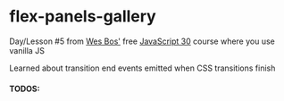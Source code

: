 # flex-panels-gallery

Day/Lesson #5 from [Wes Bos'](http://wesbos.com/) free [JavaScript 30](https://javascript30.com/) course where you use vanilla JS

Learned about transition end events emitted when CSS transitions finish

#### TODOS: